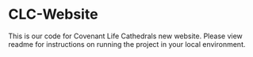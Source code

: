 # CLC-Website
This is our code for Covenant Life Cathedrals new website. Please view readme for instructions on running the project in your local environment. 
